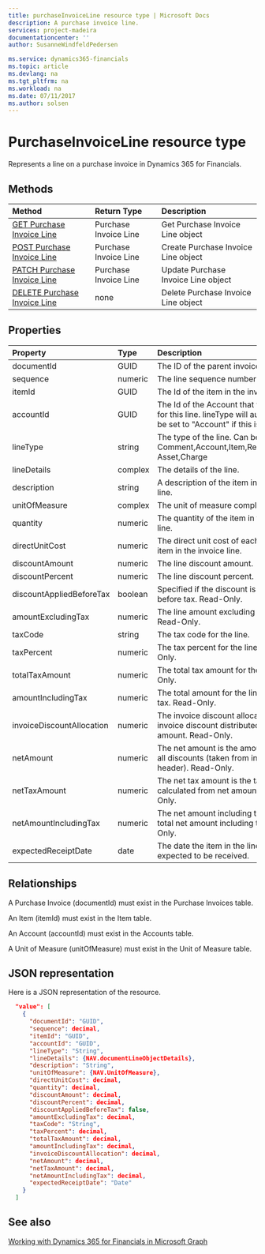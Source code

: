 ```yaml
---
title: purchaseInvoiceLine resource type | Microsoft Docs
description: A purchase invoice line.
services: project-madeira
documentationcenter: ''
author: SusanneWindfeldPedersen

ms.service: dynamics365-financials
ms.topic: article
ms.devlang: na
ms.tgt_pltfrm: na
ms.workload: na
ms.date: 07/11/2017
ms.author: solsen
---
```


# PurchaseInvoiceLine resource type
Represents a line on a purchase invoice in Dynamics 365 for Financials.

## Methods

| Method       | Return Type  |Description|
|:---------------|:--------|:----------|
|[GET Purchase Invoice Line](../api/dynamics_get_purchaseinvoiceline.md)|Purchase Invoice Line|Get Purchase Invoice Line object|
|[POST Purchase Invoice Line](../api/dynamics_create_purchaseinvoiceline.md)|Purchase Invoice Line|Create Purchase Invoice Line object|
|[PATCH Purchase Invoice Line](../api/dynamics_update_purchaseinvoiceline.md)|Purchase Invoice Line|Update Purchase Invoice Line object|
|[DELETE Purchase Invoice Line](../api/dynamics_delete_purchaseinvoiceline.md)|none|Delete Purchase Invoice Line object|

## Properties
| Property	   | Type	|Description|
|:---------------|:--------|:----------|
|documentId|GUID|The ID of the parent invoice.|
|sequence|numeric|The line sequence number.|
|itemId|GUID|The Id of the item in the invoice line.|
|accountId|GUID|The Id of the Account that will be used for this line. lineType will automatically be set to "Account" if this is set.|
|lineType|string|The type of the line. Can be Comment,Account,Item,Resource,Fixed Asset,Charge|
|lineDetails|complex|The details of the line.|
|description|string|A description of the item in the invoice line.|
|unitOfMeasure|complex|The unit of measure complex type.|
|quantity|numeric|The quantity of the item in the invoice line.|
|directUnitCost|numeric|The direct unit cost of each individual item in the invoice line.|
|discountAmount|numeric|The line discount amount.|
|discountPercent|numeric|The line discount percent.|
|discountAppliedBeforeTax|boolean|Specified if the discount is applied before tax. Read-Only.|
|amountExcludingTax|numeric|The line amount excluding the tax. Read-Only.|
|taxCode|string|The tax code for the line.|
|taxPercent|numeric|The tax percent for the line. Read-Only.|
|totalTaxAmount|numeric|The total tax amount for the line. Read-Only.|
|amountIncludingTax|numeric|The total amount for the line including tax. Read-Only.|
|invoiceDiscountAllocation|numeric|The invoice discount allocation is the invoice discount distributed on the total amount. Read-Only.|
|netAmount|numeric|The net amount is the amount including all discounts (taken from invoice header). Read-Only.|
|netTaxAmount|numeric|The net tax amount is the tax amount calculated from net amount. Read-Only.|
|netAmountIncludingTax|numeric|The net amount including tax is the total net amount including tax. Read-Only.|
|expectedReceiptDate|date|The date the item in the line is expected to be received.|

## Relationships
A Purchase Invoice (documentId) must exist in the Purchase Invoices table.

An Item (itemId) must exist in the Item table.

An Account (accountId) must exist in the Accounts table.

A Unit of Measure (unitOfMeasure) must exist in the Unit of Measure table.

## JSON representation

Here is a JSON representation of the resource.


```json
  "value": [
    {
      "documentId": "GUID",
      "sequence": decimal,
      "itemId": "GUID",
      "accountId": "GUID",
      "lineType": "String",
      "lineDetails": {NAV.documentLineObjectDetails},
      "description": "String",
      "unitOfMeasure": {NAV.UnitOfMeasure},
      "directUnitCost": decimal,
      "quantity": decimal,
      "discountAmount": decimal,
      "discountPercent": decimal,
      "discountAppliedBeforeTax": false,
      "amountExcludingTax": decimal,
      "taxCode": "String",
      "taxPercent": decimal,
      "totalTaxAmount": decimal,
      "amountIncludingTax": decimal,
      "invoiceDiscountAllocation": decimal,
      "netAmount": decimal,
      "netTaxAmount": decimal,
      "netAmountIncludingTax": decimal,
      "expectedReceiptDate": "Date"
    }
  ]

```

## See also
[Working with Dynamics 365 for Financials in Microsoft Graph](../resources/dynamics_overview.md) 
